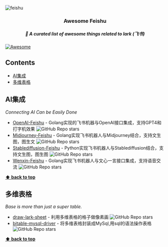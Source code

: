 
![feishu](https://github.com/ConnectAI-E/awesome-feishu/assets/50035229/75ac3fe8-bde0-4bb2-a3f3-c187e62c7acc)
<h3 align='center'>Awesome Feishu</h3>
<h5 align='center'>🎉 A curated list of awesome things related to lark  (飞书)</h5>


[![Awesome](https://cdn.rawgit.com/sindresorhus/awesome/d7305f38d29fed78fa85652e3a63e154dd8e8829/media/badge.svg)](https://github.com/sindresorhus/awesome)



## Contents

- [AI集成](#AI集成)
- [多维表格](#多维表格)

## AI集成
_Connecting AI Can be Easily Done_

- [OpenAI-Feishu](https://github.com/ConnectAI-E/Feishu-OpenAI) - Golang实现的飞书机器与OpenAI接口集成，支持GPT4和打字机效果  ![GitHub Repo stars](https://img.shields.io/github/stars/ConnectAI-E/Feishu-OpenAI)
- [Midjourney-Feishu](https://github.com/ConnectAI-E/Feishu-Midjourney) - Golang实现飞书机器人与Midjourney结合，支持文生图，图生文  ![GitHub Repo stars](https://img.shields.io/github/stars/ConnectAI-E/Feishu-Midjourney)
- [Stablediffusion-Feishu](https://github.com/ConnectAI-E/Feishu-Stablediffusion) - Python实现飞书机器人与Stablediffusion结合，支持文生图，图生图  ![GitHub Repo stars](https://img.shields.io/github/stars/ConnectAI-E/Feishu-Stablediffusion)
- [Wenxin-Feishu](https://github.com/ConnectAI-E/Feishu-Wenxin) - Golang实现飞书机器人与文心一言接口集成，支持语音交流  ![GitHub Repo stars](https://img.shields.io/github/stars/ConnectAI-E/Feishu-Wenxin)


**[⬆ back to top](#contents)**




## 多维表格
_Base is more than just a super table._

- [draw-lark-sheet](https://github.com/chyroc/draw-lark-sheet) - 利用多维表格的格子做像素画 ![GitHub Repo stars](https://img.shields.io/github/stars/chyroc/draw-lark-sheet)
- [bitable-mysql-driver](https://github.com/luw2007/bitable-mysql-driver) - 将多维表格封装成MySql,用sql的语法操作表格 ![GitHub Repo stars](https://img.shields.io/github/stars/luw2007/bitable-mysql-driver)



**[⬆ back to top](#contents)**
